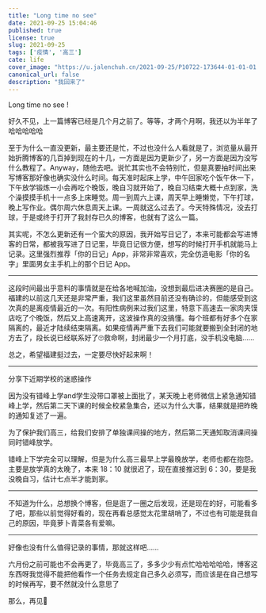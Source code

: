 ```yaml
---
title: "Long time no see"
date: 2021-09-25 15:04:46
published: true
license: true
slug: 2021-09-25
tags: ['疫情', '高三']
cate: life
cover_image: "https://u.jalenchuh.cn/2021-09-25/P10722-173644-01-01-01.jpeg.jpg"
canonical_url: false
description: "我回来了"
---
```


Long time no see !

好久不见，上一篇博客已经是几个月之前了。等等，才两个月啊，我还以为半年了哈哈哈哈哈

至于为什么一直没更新，最主要还是忙，不过也没什么人看就是了，浏览量从最开始折腾博客的几百掉到现在的十几，一方面是因为更新少了，另一方面是因为没写什么教程了。Anyway，随他去吧。说忙其实也不会特别忙，但是真要抽时间出来写博客那好像也确实没什么时间。每天准时起床上学，中午回家吃个饭午休一下，下午放学锻炼一小会再吃个晚饭，晚自习就开始了，晚自习结束大概十点到家，洗个澡摸摸手机十一点多上床睡觉。周一到周六上课，周天早上睡懒觉，下午打球，晚上写作业。偶尔周六休息周天上课。一周就这么过去了。今天特殊情况，没去打球，于是或终于打开了我封存已久的博客，也就有了这么一篇。

其实呢，不怎么更新还有一个蛮大的原因，我开始写日记了，本来可能都会写进博客的日常，都被我写进了日记里，毕竟日记很方便，想写的时候打开手机就能马上记录。这里强烈推荐「你的日记」App，非常非常喜欢，完全仿造电影「你的名字」里面男女主手机上的那个日记 App。

---

这段时间最出乎意料的事情就是在给各地喊加油，没想到最后进决赛圈的是自己。福建的以前这几天还是非常严重，我们这里虽然目前还没有确诊的，但能感受到这次真的是离疫情最近的一次。有阳性病例来过我们这里，特意下高速去一家肉夹馍店吃了个晚饭，然后又上高速离开，这波操作真的没搞懂。每个班都有好多个在家隔离的，最近才陆续结束隔离。如果疫情再严重下去我们可能就要搬到全封闭的地方去了，段长说已经联系好了🙄救命啊，封闭最少一个月打底，没手机没电脑……

总之，希望福建挺过去，一定要尽快好起来啊！

---

分享下近期学校的迷惑操作

因为没有错峰上学and学生没带口罩被上面批了，某天晚上老师微信上紧急通知错峰上学，然后第二天下课的时候全校紧急集合，还以为什么大事，结果就是把昨晚的通知复述了一遍。

为了保护我们高三，给我们安排了单独课间操的地方，然后第二天通知取消课间操同时错峰放学。

错峰上下学完全可以理解，但是为什么高三最早上学最晚放学，老师也都在抱怨。主要是放学真的太晚了，本来 18：10 就很迟了，现在直接推迟到 6：30，要是我没晚自习，估计七点半才能到家。

---

不知道为什么，总想换个博客，但是逛了一圈之后发现，还是现在的好，可能看多了吧，那些以前觉得好看的，现在再看总感觉太花里胡哨了，不过也有可能是我自己的原因，毕竟萝卜青菜各有爱嘛。

---

好像也没有什么值得记录的事情，那就这样吧……

六月份之前可能也不会再更了，毕竟高三了，多多少少有点忙哈哈哈哈哈，博客这东西呀我觉得不能把他看作一个任务去规定自己多久必须写，而应该是在自己想写的时候再写，要不然就没什么意思了

那么，再见👋
